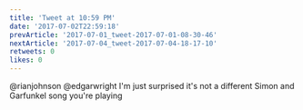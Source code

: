 ```yaml
---
title: 'Tweet at 10:59 PM'
date: '2017-07-02T22:59:18'
prevArticle: '2017-07-01_tweet-2017-07-01-08-30-46'
nextArticle: '2017-07-04_tweet-2017-07-04-18-17-10'
retweets: 0
likes: 0
---
```

@rianjohnson @edgarwright I'm just surprised it's not a different Simon and Garfunkel song you're playing